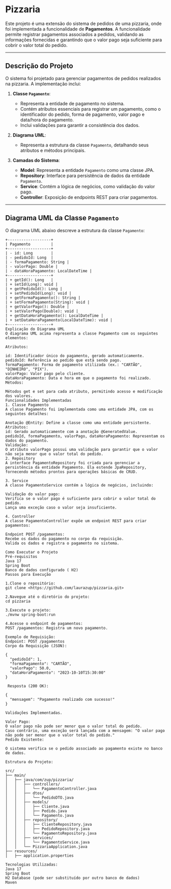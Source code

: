 # Pizzaria

Este projeto é uma extensão do sistema de pedidos de uma pizzaria, onde foi implementada a funcionalidade de **Pagamentos**. A funcionalidade permite registrar pagamentos associados a pedidos, validando as informações fornecidas e garantindo que o valor pago seja suficiente para cobrir o valor total do pedido.

---

## **Descrição do Projeto**

O sistema foi projetado para gerenciar pagamentos de pedidos realizados na pizzaria. A implementação inclui:

1. **Classe `Pagamento`**:
    - Representa a entidade de pagamento no sistema.
    - Contém atributos essenciais para registrar um pagamento, como o identificador do pedido, forma de pagamento, valor pago e data/hora do pagamento.
    - Inclui validações para garantir a consistência dos dados.

2. **Diagrama UML**:
    - Representa a estrutura da classe `Pagamento`, detalhando seus atributos e métodos principais.

3. **Camadas do Sistema**:
    - **Model**: Representa a entidade `Pagamento` como uma classe JPA.
    - **Repository**: Interface para persistência de dados da entidade `Pagamento`.
    - **Service**: Contém a lógica de negócios, como validação do valor pago.
    - **Controller**: Exposição de endpoints REST para criar pagamentos.

---

## **Diagrama UML da Classe `Pagamento`**

O diagrama UML abaixo descreve a estrutura da classe `Pagamento`:

```plaintext
+-------------------+
| Pagamento         |
+-------------------+
| - id: Long        |
| - pedidoId: Long  |
| - formaPagamento: String |
| - valorPago: Double |
| - dataHoraPagamento: LocalDateTime |
+-------------------+
| + getId(): Long   |
| + setId(Long): void |
| + getPedidoId(): Long |
| + setPedidoId(Long): void |
| + getFormaPagamento(): String |
| + setFormaPagamento(String): void |
| + getValorPago(): Double |
| + setValorPago(Double): void |
| + getDataHoraPagamento(): LocalDateTime |
| + setDataHoraPagamento(LocalDateTime): void |
+-------------------+
Explicação do Diagrama UML
O diagrama UML acima representa a classe Pagamento com os seguintes elementos:

Atributos:

id: Identificador único do pagamento, gerado automaticamente.
pedidoId: Referência ao pedido que está sendo pago.
formaPagamento: Forma de pagamento utilizada (ex.: "CARTÃO", "DINHEIRO", "PIX").
valorPago: Valor pago pelo cliente.
dataHoraPagamento: Data e hora em que o pagamento foi realizado.
Métodos:

Métodos get e set para cada atributo, permitindo acesso e modificação dos valores.
Funcionalidades Implementadas
1. Classe Pagamento
A classe Pagamento foi implementada como uma entidade JPA, com os seguintes detalhes:

Anotação @Entity: Define a classe como uma entidade persistente.
Atributos:
id: Gerado automaticamente com a anotação @GeneratedValue.
pedidoId, formaPagamento, valorPago, dataHoraPagamento: Representam os dados do pagamento.
Validação:
O atributo valorPago possui uma validação para garantir que o valor não seja menor que o valor total do pedido.
2. Repository
A interface PagamentoRepository foi criada para gerenciar a persistência da entidade Pagamento. Ela estende JpaRepository, fornecendo métodos prontos para operações básicas de CRUD.

3. Service
A classe PagamentoService contém a lógica de negócios, incluindo:

Validação do valor pago:
Verifica se o valor pago é suficiente para cobrir o valor total do pedido.
Lança uma exceção caso o valor seja insuficiente.

4. Controller
A classe PagamentoController expõe um endpoint REST para criar pagamentos:

Endpoint POST /pagamentos:
Recebe os dados do pagamento no corpo da requisição.
Valida os dados e registra o pagamento no sistema.

Como Executar o Projeto
Pré-requisitos
Java 17
Spring Boot
Banco de dados configurado ( H2)
Passos para Execução

1.Clone o repositório:
git clone <https://github.com/laurazup/pizzaria.git>

2.Navegue até o diretório do projeto:
cd pizzaria

3.Execute o projeto:
./mvnw spring-boot:run

4.Acesse o endpoint de pagamentos:
POST /pagamentos: Registra um novo pagamento.

Exemplo de Requisição:
Endpoint: POST /pagamentos
Corpo da Requisição (JSON):

{
  "pedidoId": 1,
  "formaPagamento": "CARTÃO",
  "valorPago": 50.0,
  "dataHoraPagamento": "2023-10-10T15:30:00"
}

 Resposta (200 OK):

{
  "mensagem": "Pagamento realizado com sucesso!"
}

Validações Implementadas.

Valor Pago:
O valor pago não pode ser menor que o valor total do pedido.
Caso contrário, uma exceção será lançada com a mensagem: "O valor pago não pode ser menor que o valor total do pedido."
Pedido Existente:

O sistema verifica se o pedido associado ao pagamento existe no banco de dados.

Estrutura do Projeto:

src/
├── main/
│   ├── java/com/zup/pizzaria/
│   │   ├── controllers/
│   │   │   └── PagamentoController.java
│   │   ├── dtos/
│   │   │   └── PedidoDTO.java
│   │   ├── models/
│   │   │   ├── Cliente.java
│   │   │   ├── Pedido.java
│   │   │   └── Pagamento.java
│   │   ├── repository/
│   │   │   ├── ClienteRepository.java
│   │   │   ├── PedidoRepository.java
│   │   │   └── PagamentoRepository.java
│   │   ├── services/
│   │   │   └── PagamentoService.java
│   │   └── PizzariaApplication.java
├── resources/
│   ├── application.properties

Tecnologias Utilizadas:
Java 17
Spring Boot
H2 Database (pode ser substituído por outro banco de dados)
Maven

